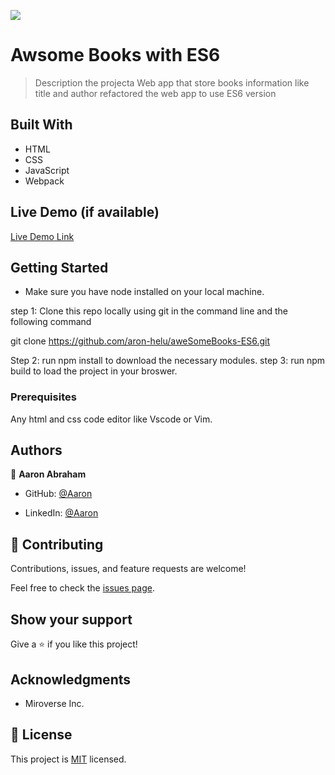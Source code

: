 ![](https://img.shields.io/badge/Microverse-blueviolet)

# Awsome Books with ES6

> Description the projecta Web app that store books information like title and author refactored the web app to use ES6 version


## Built With

- HTML
- CSS
- JavaScript
- Webpack

## Live Demo (if available)

[Live Demo Link](https://livedemo.com)


## Getting Started
- Make sure you have node installed on your local machine.

step 1: Clone this repo locally using git in the command line and the following command

git clone https://github.com/aron-helu/aweSomeBooks-ES6.git

Step 2: run npm install to download the necessary modules.
step 3: run npm build to load the project in your broswer.

### Prerequisites

Any html and css code editor like Vscode or Vim.


## Authors

👤 **Aaron Abraham**

- GitHub: [@Aaron](https://github.com/aron-helu)

- LinkedIn: [@Aaron](https://www.linkedin.com/in/aron-abraham-90a4321b0/)


## 🤝 Contributing

Contributions, issues, and feature requests are welcome!

Feel free to check the [issues page](../../issues/).



## Show your support

Give a ⭐️ if you like this project!

## Acknowledgments

- Miroverse Inc.


## 📝 License

This project is [MIT](./MIT.md) licensed.
